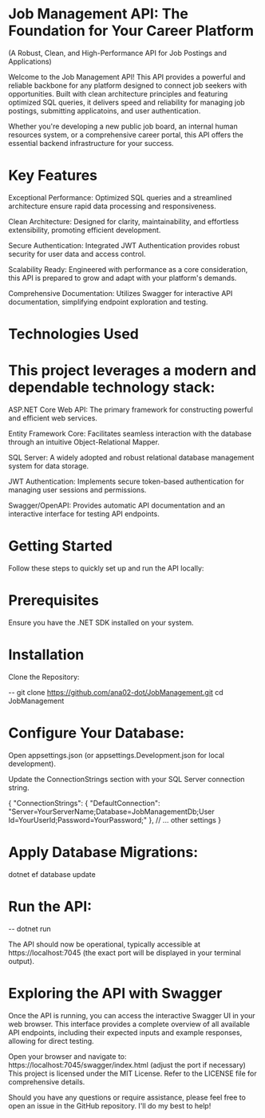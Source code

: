 # Job Management API: The Foundation for Your Career Platform
(A Robust, Clean, and High-Performance API for Job Postings and Applications)

Welcome to the Job Management API! This API provides a powerful and reliable backbone for any platform designed to connect job seekers with opportunities. Built with clean architecture principles and featuring optimized SQL queries, it delivers speed and reliability for managing job postings, submitting applicatoins, and user authentication.

Whether you're developing a new public job board, an internal human resources system, or a comprehensive career portal, this API offers the essential backend infrastructure for your success.

# Key Features
Exceptional Performance: Optimized SQL queries and a streamlined architecture ensure rapid data processing and responsiveness.

Clean Architecture: Designed for clarity, maintainability, and effortless extensibility, promoting efficient development.

Secure Authentication: Integrated JWT Authentication provides robust security for user data and access control.

Scalability Ready: Engineered with performance as a core consideration, this API is prepared to grow and adapt with your platform's demands.

Comprehensive Documentation: Utilizes Swagger for interactive API documentation, simplifying endpoint exploration and testing.

# Technologies Used
# This project leverages a modern and dependable technology stack:

ASP.NET Core Web API: The primary framework for constructing powerful and efficient web services.

Entity Framework Core: Facilitates seamless interaction with the database through an intuitive Object-Relational Mapper.

SQL Server: A widely adopted and robust relational database management system for data storage.

JWT Authentication: Implements secure token-based authentication for managing user sessions and permissions.

Swagger/OpenAPI: Provides automatic API documentation and an interactive interface for testing API endpoints.

# Getting Started
Follow these steps to quickly set up and run the API locally:

# Prerequisites
Ensure you have the .NET SDK installed on your system.

# Installation
Clone the Repository:

-- git clone https://github.com/ana02-dot/JobManagement.git
cd JobManagement

# Configure Your Database:

Open appsettings.json (or appsettings.Development.json for local development).

Update the ConnectionStrings section with your SQL Server connection string.

{
  "ConnectionStrings": {
    "DefaultConnection": "Server=YourServerName;Database=JobManagementDb;User Id=YourUserId;Password=YourPassword;"
  },
  // ... other settings
}


# Apply Database Migrations:

dotnet ef database update


# Run the API:

-- dotnet run

The API should now be operational, typically accessible at https://localhost:7045 (the exact port will be displayed in your terminal output).

# Exploring the API with Swagger
Once the API is running, you can access the interactive Swagger UI in your web browser. This interface provides a complete overview of all available API endpoints, including their expected inputs and example responses, allowing for direct testing.

Open your browser and navigate to:
https://localhost:7045/swagger/index.html (adjust the port if necessary)
This project is licensed under the MIT License. Refer to the LICENSE file for comprehensive details.

Should you have any questions or require assistance, please feel free to open an issue in the GitHub repository. I'll do my best to help!
